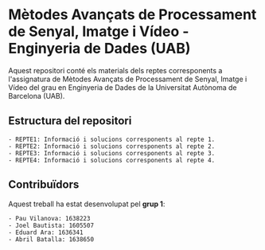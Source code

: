 # Mètodes Avançats de Processament de Senyal, Imatge i Vídeo - Enginyeria de Dades (UAB)

Aquest repositori conté els materials dels reptes corresponents a l'assignatura de Mètodes Avançats de Processament de Senyal, Imatge i Vídeo del grau en Enginyeria de Dades de la Universitat Autònoma de Barcelona (UAB).

## Estructura del repositori
    - REPTE1: Informació i solucions corresponents al repte 1.
    - REPTE2: Informació i solucions corresponents al repte 2.
    - REPTE3: Informació i solucions corresponents al repte 3.
    - REPTE4: Informació i solucions corresponents al repte 4.

## Contribuïdors
Aquest treball ha estat desenvolupat pel **grup 1**:

    - Pau Vilanova: 1638223
    - Joel Bautista: 1605507
    - Eduard Ara: 1636341
    - Abril Batalla: 1638650
